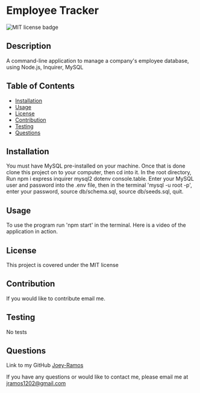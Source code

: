 
# Employee Tracker

![MIT license badge](https://img.shields.io/badge/license-MIT-green)
<!--
add screenshot to directory if desired
![Project Name](./assets/images/screenshot.png)
-->

## Description

A command-line application to manage a company's employee database, using Node.js, Inquirer, MySQL

## Table of Contents
  * [Installation](#installation)
  * [Usage](#usage)
  * [License](#license)
  * [Contribution](#contribution)
  * [Testing](#testing)
  * [Questions](#questions)
  
## Installation
You must have MySQL pre-installed on your machine. Once that is done clone this project on to your computer, then cd into it. In the root directory, Run npm i express inquirer mysql2 dotenv console.table. Enter your MySQL user and password into the .env file, then in the terminal 'mysql -u root -p', enter your password, source db/schema.sql, source db/seeds.sql, quit.

## Usage
To use the program run 'npm start' in the terminal. Here is a video of the application in action.

## License
This project is covered under the MIT license

## Contribution
If you would like to contribute email me.

## Testing
No tests

## Questions
Link to my GitHub
[Joey-Ramos](https://github.com/Joey-Ramos)

If you have any questions or would like to contact me, please email me at
[jramos1202@gmail.com](mailto:jramos1202@gmail.com)
